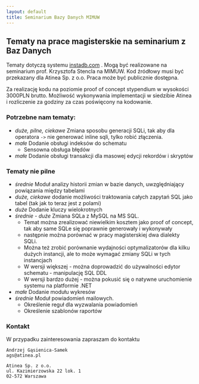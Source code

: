 ```yaml
---
layout: default
title: Seminarium Bazy Danych MIMUW
---
```


## Tematy na prace magisterskie na seminarium z Baz Danych

Tematy dotyczą systemu [instadb.com](http://instadb.com) . Mogą być realizowane na
seminarium prof. Krzysztofa Stencla na MIMUW. Kod źródłowy musi być przekazany dla
Atinea Sp. z o.o. Praca może być publicznie dostępna.

Za realizację kodu na poziomie proof of concept stypendium w wysokości 3000PLN brutto.
Możliwość wykonywania implementacji w siedzibie Atinea
i rozliczenie za godziny za czas poświęcony na kodowanie.

### Potrzebne nam tematy:

* *duże, pilne, ciekawe* Zmiana sposobu generacji SQLi, tak aby dla operatora `->` nie generować inline sqli,
  tylko robić złączenia.
* *małe* Dodanie obsługi indeksów do schematu
  * Sensowna obsługa błędów
* *małe* Dodanie obsługi transakcji dla masowej edycji rekordów i skryptów

### Tematy nie pilne

* *średnie* Moduł analizy historii zmian w bazie danych, uwzględniający powiązania między tabelami
* *duże, ciekawe* dodanie możliwości traktowania całych zapytań SQL jako tabel
  (tak jak to teraz jest z polami)
* *duże* Dodanie kluczy wielokrotnych
* *średnie - duże* Zmiana SQLa z MySQL na MS SQL.
  * Temat można zrealizować niewielkim kosztem jako proof of concept, tak aby same
    SQLe się poprawnie generowały i wykonywały
  * następnie można porównać w pracy magisterskiej dwa dialekty SQLi.
  * Można też zrobić porównanie wydajności optymalizatorów dla kilku dużych instancji,
    ale to może wymagać zmiany SQLi w tych instancjach
  * W wersji większej - można doprowadzić do używalności edytor schematu - manipulację SQL DDL
  * W wersji bardzo dużej - można pokusić się o natywne uruchomienie systemu na platformie .NET
* *małe* Dodanie modułu wykresów
* *średnie* Moduł powiadomień mailowych.
  * Określenie reguł dla wyzwalania powiadomień
  * Określenie szablonów raportów

### Kontakt

W przypadku zainteresowania zapraszam do kontaktu

    Andrzej Gąsienica-Samek
    ags@atinea.pl

    Atinea Sp. z o.o.
    ul. Kazimierzowska 22 lok. 1
    02-572 Warszawa
